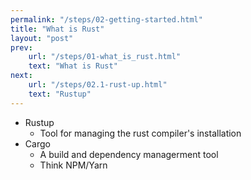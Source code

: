 ```yaml
---
permalink: "/steps/02-getting-started.html"
title: "What is Rust"
layout: "post"
prev: 
    url: "/steps/01-what_is_rust.html"
    text: "What is Rust"
next: 
    url: "/steps/02.1-rust-up.html"
    text: "Rustup"
---
```

- Rustup
    - Tool for managing the rust compiler's installation
- Cargo
    - A build and dependency managerment tool
    - Think NPM/Yarn